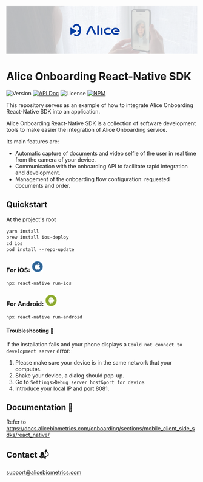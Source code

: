 ![Header Graphic](https://github.com/alice-biometrics/custom-emojis/blob/master/images/alice_header.png)

# Alice Onboarding React-Native SDK

![Version](https://img.shields.io/github/v/release/alice-biometrics/onboarding-react-native?style=flat)
[![API Doc](https://img.shields.io/github/v/release/alice-biometrics/onboarding-react-native?label=API%20doc&color=green&style=flat)](https://docs.alicebiometrics.com/onboarding/sections/mobile_client_side_sdks/react_native/)
![License](https://img.shields.io/npm/l/aliceonboarding-reactnative.svg?style=flat)
[![NPM](https://img.shields.io/npm/v/aliceonboarding-reactnative.svg?style=flat)](https://www.npmjs.com/package/aliceonboarding-reactnative)

This repository serves as an example of how to integrate Alice Onboarding React-Native SDK into an application.

Alice Onboarding React-Native SDK is a collection of software development tools to make easier the integration of Alice Onboarding service.

Its main features are:

- Automatic capture of documents and video selfie of the user in real time from the camera of your device.
- Communication with the onboarding API to facilitate rapid integration and development.
- Management of the onboarding flow configuration: requested documents and order.

## Quickstart

At the project's root

```console
yarn install
brew install ios-deploy
cd ios
pod install --repo-update
```
 
### For iOS: <img src="https://github.com/alice-biometrics/custom-emojis/blob/master/images/ios.png" width="30">

```console
npx react-native run-ios
```

### For Android: <img src="https://github.com/alice-biometrics/custom-emojis/blob/master/images/android.png" width="30">

```console
npx react-native run-android
```

#### Troubleshooting :hammer:	

If the installation fails and your phone displays a `Could not connect to development server` error:

1. Please make sure your device is in the same network that your computer.
2. Shake your device, a dialog should pop-up.
3. Go to `Settings>Debug server host&port for device`.
4. Introduce your local IP and port 8081.


## Documentation :page_facing_up:

Refer to https://docs.alicebiometrics.com/onboarding/sections/mobile_client_side_sdks/react_native/

## Contact :mailbox_with_mail:

support@alicebiometrics.com


